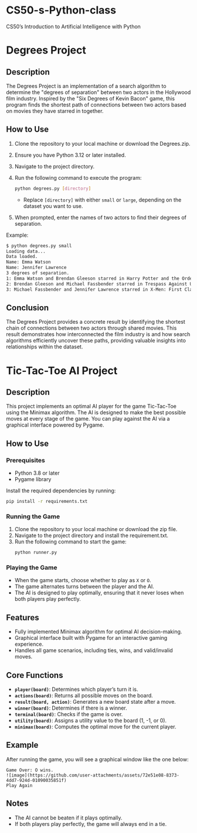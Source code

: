 # CS50-s-Python-class
CS50’s Introduction to Artificial Intelligence with Python

# Degrees Project

## Description
The Degrees Project is an implementation of a search algorithm to determine the "degrees of separation" between two actors in the Hollywood film industry. Inspired by the "Six Degrees of Kevin Bacon" game, this program finds the shortest path of connections between two actors based on movies they have starred in together.

## How to Use
1. Clone the repository to your local machine or download the Degrees.zip.
2. Ensure you have Python 3.12 or later installed.
3. Navigate to the project directory.
4. Run the following command to execute the program:
   ```bash
   python degrees.py [directory]
   ```
   - Replace `[directory]` with either `small` or `large`, depending on the dataset you want to use.

5. When prompted, enter the names of two actors to find their degrees of separation.

Example:
```bash
$ python degrees.py small
Loading data...
Data loaded.
Name: Emma Watson
Name: Jennifer Lawrence
3 degrees of separation.
1: Emma Watson and Brendan Gleeson starred in Harry Potter and the Order of the Phoenix
2: Brendan Gleeson and Michael Fassbender starred in Trespass Against Us
3: Michael Fassbender and Jennifer Lawrence starred in X-Men: First Class
```
## Conclusion
The Degrees Project provides a concrete result by identifying the shortest chain of connections between two actors through shared movies. This result demonstrates how interconnected the film industry is and how search algorithms efficiently uncover these paths, providing valuable insights into relationships within the dataset.
# Tic-Tac-Toe AI Project

## Description
This project implements an optimal AI player for the game Tic-Tac-Toe using the Minimax algorithm. The AI is designed to make the best possible moves at every stage of the game. You can play against the AI via a graphical interface powered by Pygame.

## How to Use

### Prerequisites
- Python 3.8 or later
- Pygame library

Install the required dependencies by running:
```bash
pip install -r requirements.txt
```

### Running the Game
1. Clone the repository to your local machine or download the zip file.
2. Navigate to the project directory and install the requirement.txt.
3. Run the following command to start the game:
   ```bash
   python runner.py
   ```

### Playing the Game
- When the game starts, choose whether to play as `X` or `O`.
- The game alternates turns between the player and the AI.
- The AI is designed to play optimally, ensuring that it never loses when both players play perfectly.

## Features
- Fully implemented Minimax algorithm for optimal AI decision-making.
- Graphical interface built with Pygame for an interactive gaming experience.
- Handles all game scenarios, including ties, wins, and valid/invalid moves.

## Core Functions
- **`player(board)`**: Determines which player’s turn it is.
- **`actions(board)`**: Returns all possible moves on the board.
- **`result(board, action)`**: Generates a new board state after a move.
- **`winner(board)`**: Determines if there is a winner.
- **`terminal(board)`**: Checks if the game is over.
- **`utility(board)`**: Assigns a utility value to the board (1, -1, or 0).
- **`minimax(board)`**: Computes the optimal move for the current player.

## Example
After running the game, you will see a graphical window like the one below:

```
Game Over: O wins.
![image](https://github.com/user-attachments/assets/72e51e08-8373-4dd7-924d-01090035851f)
Play Again
```

## Notes
- The AI cannot be beaten if it plays optimally.
- If both players play perfectly, the game will always end in a tie.


